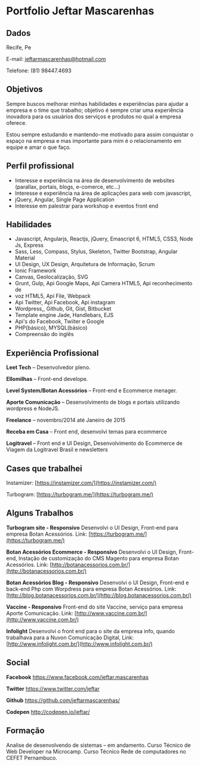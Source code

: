 # Portfolio Jeftar Mascarenhas

## Dados 

Recife, Pe

E-mail: jeftarmascarenhas@hotmail.com

Telefone: (81) 98447.4693

## Objetivos

Sempre buscos melhorar minhas habilidades e experiências para ajudar a empresa e o time que trabalho; objetivo é sempre criar uma experiência
inovadora para os usuários dos serviços e produtos no qual a empresa oferece.

Estou sempre estudando e mantendo-me motivado para assim conquistar o
espaço na empresa e mas importante para mim é o relacionamento em equipe e amar o que faço.

## Perfil profissional 

* Interesse e experiência na área de desenvolvimento de websites (parallax,
portais, blogs, e-comerce, etc…)
* Interesse e experiência na área de aplicações para web com javascript,
* jQuery, Angular, Single Page Application
* Interesse em palestrar para workshop e eventos front end

## Habilidades 

* Javascript, Angularjs, Reactjs, jQuery, Emascript 6, HTML5, CSS3, Node Js, Express
* Sass, Less, Compass, Stylus, Skeleton, Twitter Bootstrap, Angular Material
* UI Design, UX Design, Arquitetura de Informação, Scrum
* Ionic Framework
* Canvas, Geolocalização, SVG
* Grunt, Gulp, Api Google Maps, Api Camera HTML5, Api reconhecimento de
* voz HTML5, Api File, Webpack
* Api Twitter, Api Facebook, Api instagram
* Wordpress,, Github, Git, Gist, Bitbucket
* Template engine Jade, Handlebars, EJS
* Api's do Facebook, Twiiter e Google
* PHP(básico), MYSQL(básico)
* Compreensão do inglês 

## Experiência Profissional

__Leet Tech__ – Desenvolvedor pleno.

__Ellomilhas__ – Front-end develope.

__Level System/Botan Acessórios__ – Front-end e Ecommerce menager.

__Aporte Comunicação__ – Desenvolvimento de blogs e portais utilizando wordpress e NodeJS.

__Freelance__ – novembro/2014 até Janeiro de 2015

__Receba em Casa__ – Front end, desenvolvi temas para ecommerce

__Logitravel__ – Front end e UI Design, Desenvolvimento do Ecommerce de Viagem da Logitravel Brasil e newsletters


## Cases que trabalhei

Instamizer: [https://instamizer.com/](https://instamizer.com/)

Turbogram: [https://turbogram.me/](https://turbogram.me/)

## Alguns Trabalhos
__Turbogram site - Responsivo__
Desenvolvi o UI Design, Front-end
para empresa Botan Acessórios.
Link: [https://turbogram.me/](https://turbogram.me/)

 
__Botan Acessórios Ecommerce - Responsivo__
Desenvolvi o UI Design, Front-end, Instação de customização do CMS Magento
para empresa Botan Acessórios.
Link: [http://botanacessorios.com.br/](http://botanacessorios.com.br/)

__Botan Acessórios Blog - Responsivo__
Desenvolvi o UI Design, Front-end e back-end Php com Worpdress para empresa Botan Acessórios.
Link: [http://blog.botanacessorios.com.br/](http://blog.botanacessorios.com.br/)
 
__Vaccine - Responsivo__
Front-end do site Vaccine, serviço para empresa Aporte Comunicação.
Link: [http://www.vaccine.com.br/](http://www.vaccine.com.br/)

__Infolight__
Desenvolvi o front end para o site da empresa info, quando trabalhava para a
Nuvon Comunicação Digital,
Link: [http://www.infolight.com.br/](http://www.infolight.com.br/)

## Social

__Facebook__
https://www.facebook.com/jeftar.mascarenhas

__Twitter__
https://www.twitter.com/jeftar

__Github__
https://github.com/jeftarmascarenhas/

__Codepen__
http://codepen.io/jeftar/

## Formação

Analise de desenvolvendo de sistemas – em andamento.
Curso Técnico de Web Developer na Microcamp.
Curso Técnico Rede de computadores no CEFET Pernambuco.

